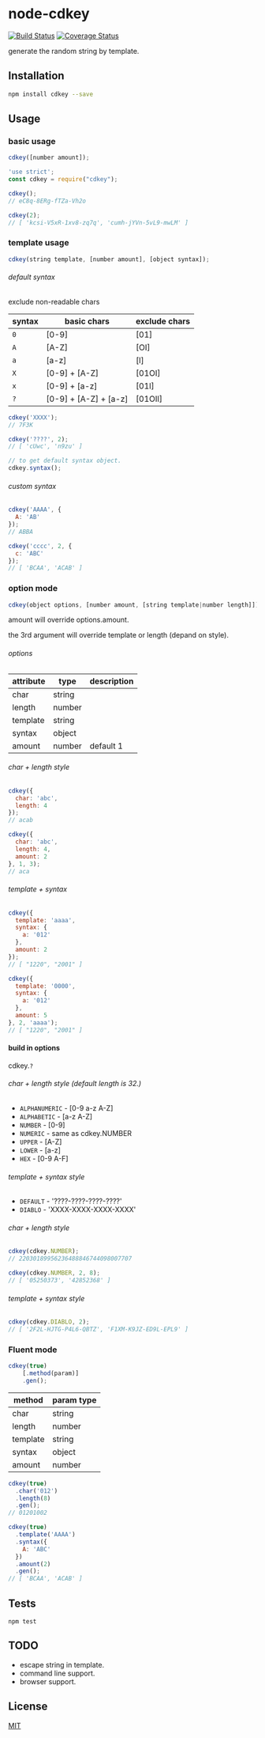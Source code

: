 # node-cdkey

[![Build Status](https://travis-ci.org/up9cloud/node-cdkey.svg?branch=master)](https://travis-ci.org/up9cloud/node-cdkey)
[![Coverage Status](https://coveralls.io/repos/github/up9cloud/node-cdkey/badge.svg?branch=master)](https://coveralls.io/github/up9cloud/node-cdkey?branch=master)

generate the random string by template.

## Installation

```sh
npm install cdkey --save
```

## Usage

### basic usage

```javascript
cdkey([number amount]);
```

```javascript
'use strict';
const cdkey = require("cdkey");

cdkey();
// eC8q-8ERg-fTZa-Vh2o

cdkey(2);
// [ 'kcsi-V5xR-1xv8-zq7q', 'cumh-jYVn-5vL9-mwLM' ]
```

### template usage

```javascript
cdkey(string template, [number amount], [object syntax]);
```

###### default syntax

exclude non-readable chars

|syntax|basic chars|exclude chars|
|---|---|---|
|`0`|[0-9]|[01]|
|`A`|[A-Z]|[OI]|
|`a`|[a-z]|[l]|
|`X`|[0-9] + [A-Z]|[01OI]|
|`x`|[0-9] + [a-z]|[01l]|
|`?`|[0-9] + [A-Z] + [a-z]|[01OIl]|

```javascript
cdkey('XXXX');
// 7F3K

cdkey('????', 2);
// [ 'cUwc', 'n9zu' ]

// to get default syntax object.
cdkey.syntax();
```

###### custom syntax

```javascript
cdkey('AAAA', {
  A: 'AB'
});
// ABBA

cdkey('cccc', 2, {
  c: 'ABC'
});
// [ 'BCAA', 'ACAB' ]
```

### option mode

```javascript
cdkey(object options, [number amount, [string template|number length]]);
```

amount will override options.amount.

the 3rd argument will override template or length (depand on style).

###### options

|attribute|type|description|
|---|---|---|
|char|string||
|length|number||
|template|string||
|syntax|object||
|amount|number|default 1|

###### char + length style

```javascript
cdkey({
  char: 'abc',
  length: 4
});
// acab

cdkey({
  char: 'abc',
  length: 4,
  amount: 2
}, 1, 3);
// aca
```

###### template + syntax

```javascript
cdkey({
  template: 'aaaa',
  syntax: {
    a: '012'
  },
  amount: 2
});
// [ "1220", "2001" ]

cdkey({
  template: '0000',
  syntax: {
    a: '012'
  },
  amount: 5
}, 2, 'aaaa');
// [ "1220", "2001" ]
```

#### build in options

cdkey.`?`

###### char + length style (default length is 32.)

- `ALPHANUMERIC` - [0-9 a-z A-Z]
- `ALPHABETIC` - [a-z A-Z]
- `NUMBER` - [0-9]
- `NUMERIC` - same as cdkey.NUMBER
- `UPPER` - [A-Z]
- `LOWER` - [a-z]
- `HEX` - [0-9 A-F]

###### template + syntax style

- `DEFAULT` - '????-????-????-????'
- `DIABLO` - 'XXXX-XXXX-XXXX-XXXX'

###### char + length style

```javascript
cdkey(cdkey.NUMBER);
// 22030189956236488846744098007707

cdkey(cdkey.NUMBER, 2, 8);
// [ '05250373', '42852368' ]
```

###### template + syntax style

```javascript
cdkey(cdkey.DIABLO, 2);
// [ '2F2L-HJTG-P4L6-QBTZ', 'F1XM-K9JZ-ED9L-EPL9' ]
```

### Fluent mode

```javascript
cdkey(true)
    [.method(param)]
    .gen();
```

|method|param type|
|---|---|
|char|string|
|length|number|
|template|string|
|syntax|object|
|amount|number|

```javascript
cdkey(true)
  .char('012')
  .length(8)
  .gen();
// 01201002

cdkey(true)
  .template('AAAA')
  .syntax({
    A: 'ABC'
  })
  .amount(2)
  .gen();
// [ 'BCAA', 'ACAB' ]
```

## Tests

```
npm test
```

## TODO

- escape string in template.
- command line support.
- browser support.

## License

[MIT][LICENSE]

[LICENSE]: LICENSE
